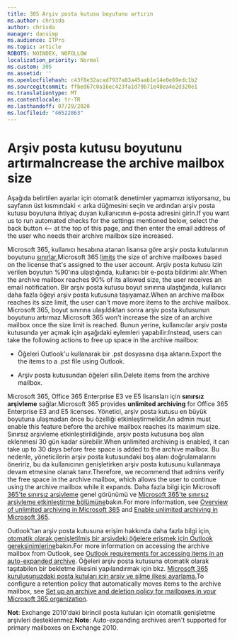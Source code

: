 ```yaml
---
title: 305 Arşiv posta kutusu boyutunu artırın
ms.author: chrisda
author: chrisda
manager: dansimp
ms.audience: ITPro
ms.topic: article
ROBOTS: NOINDEX, NOFOLLOW
localization_priority: Normal
ms.custom: 305
ms.assetid: ''
ms.openlocfilehash: c43f8e32acad7937a03a45aab1e14e0e69edc1b2
ms.sourcegitcommit: ffbed67c0a16ec423fa1d79b71e48ea4e2d320e1
ms.translationtype: MT
ms.contentlocale: tr-TR
ms.lasthandoff: 07/29/2020
ms.locfileid: "46522863"
---
```

# <a name="increase-the-archive-mailbox-size"></a><span data-ttu-id="b97e5-102">Arşiv posta kutusu boyutunu artırma</span><span class="sxs-lookup"><span data-stu-id="b97e5-102">Increase the archive mailbox size</span></span>


<span data-ttu-id="b97e5-103">Aşağıda belirtilen ayarlar için otomatik denetimler yapmamızı istiyorsanız, bu sayfanın üst kısmındaki < arka düğmesini seçin ve ardından arşiv posta kutusu boyutuna ihtiyaç duyan kullanıcının e-posta adresini girin.</span><span class="sxs-lookup"><span data-stu-id="b97e5-103">If you want us to run automated checks for the settings mentioned below, select the back button <-- at the top of this page, and then enter the email address of the user who needs their archive mailbox size increased.</span></span>

<span data-ttu-id="b97e5-104">Microsoft 365, kullanıcı hesabına atanan lisansa göre arşiv posta kutularının boyutunu [sınırlar.](https://docs.microsoft.com/office365/servicedescriptions/exchange-online-service-description/exchange-online-limits#mailbox-storage-limits)</span><span class="sxs-lookup"><span data-stu-id="b97e5-104">Microsoft 365 [limits](https://docs.microsoft.com/office365/servicedescriptions/exchange-online-service-description/exchange-online-limits#mailbox-storage-limits) the size of archive mailboxes based on the license that's assigned to the user account.</span></span> <span data-ttu-id="b97e5-105">Arşiv posta kutusu izin verilen boyutun %90'ına ulaştığında, kullanıcı bir e-posta bildirimi alır.</span><span class="sxs-lookup"><span data-stu-id="b97e5-105">When the archive mailbox reaches 90% of its allowed size, the user receives an email notification.</span></span> <span data-ttu-id="b97e5-106">Bir arşiv posta kutusu boyut sınırına ulaştığında, kullanıcı daha fazla öğeyi arşiv posta kutusuna taşıyamaz.</span><span class="sxs-lookup"><span data-stu-id="b97e5-106">When an archive mailbox reaches its size limit, the user can't move more items to the archive mailbox.</span></span> <span data-ttu-id="b97e5-107">Microsoft 365, boyut sınırına ulaşıldıktan sonra arşiv posta kutusunun boyutunu artırmaz.</span><span class="sxs-lookup"><span data-stu-id="b97e5-107">Microsoft 365 won't increase the size of an archive mailbox once the size limit is reached.</span></span> <span data-ttu-id="b97e5-108">Bunun yerine, kullanıcılar arşiv posta kutusunda yer açmak için aşağıdaki eylemleri yapabilir:</span><span class="sxs-lookup"><span data-stu-id="b97e5-108">Instead, users can take the following actions to free up space in the archive mailbox:</span></span>

- <span data-ttu-id="b97e5-109">Öğeleri Outlook'u kullanarak bir .pst dosyasına dışa aktarın.</span><span class="sxs-lookup"><span data-stu-id="b97e5-109">Export the the items to a .pst file using Outlook.</span></span>

- <span data-ttu-id="b97e5-110">Arşiv posta kutusundan öğeleri silin.</span><span class="sxs-lookup"><span data-stu-id="b97e5-110">Delete items from the archive mailbox.</span></span>

<span data-ttu-id="b97e5-111">Microsoft 365, Office 365 Enterprise E3 ve E5 lisansları için **sınırsız arşivleme** sağlar.</span><span class="sxs-lookup"><span data-stu-id="b97e5-111">Microsoft 365 provides **unlimited archiving** for Office 365 Enterprise E3 and E5 licenses.</span></span> <span data-ttu-id="b97e5-112">Yönetici, arşiv posta kutusu en büyük boyutuna ulaşmadan önce bu özelliği etkinleştirmelidir.</span><span class="sxs-lookup"><span data-stu-id="b97e5-112">An admin must enable this feature before the archive mailbox reaches its maximum size.</span></span> <span data-ttu-id="b97e5-113">Sınırsız arşivleme etkinleştirildiğinde, arşiv posta kutusuna boş alan eklenmesi 30 gün kadar sürebilir.</span><span class="sxs-lookup"><span data-stu-id="b97e5-113">When unlimited archiving is enabled, it can take up to 30 days before free space is added to the archive mailbox.</span></span> <span data-ttu-id="b97e5-114">Bu nedenle, yöneticilerin arşiv posta kutusundaki boş alanı doğrulamalarını öneririz, bu da kullanıcının genişletirken arşiv posta kutusunu kullanmaya devam etmesine olanak tanır.</span><span class="sxs-lookup"><span data-stu-id="b97e5-114">Therefore, we recommend that admins verify the free space in the archive mailbox, which allows the user to continue using the archive mailbox while it expands.</span></span> <span data-ttu-id="b97e5-115">Daha fazla bilgi için Microsoft [365'te sınırsız arşivleme](https://docs.microsoft.com/microsoft-365/compliance/unlimited-archiving) genel görünümü ve [Microsoft 365'te sınırsız arşivleme etkinleştirme bölümüne](https://docs.microsoft.com/microsoft-365/compliance/enable-unlimited-archiving)bakın.</span><span class="sxs-lookup"><span data-stu-id="b97e5-115">For more information, see [Overview of unlimited archiving in Microsoft 365](https://docs.microsoft.com/microsoft-365/compliance/unlimited-archiving) and [Enable unlimited archiving in Microsoft 365](https://docs.microsoft.com/microsoft-365/compliance/enable-unlimited-archiving).</span></span>

<span data-ttu-id="b97e5-116">Outlook'tan arşiv posta kutusuna erişim hakkında daha fazla bilgi için, [otomatik olarak genişletilmiş bir arşivdeki öğelere erişmek için Outlook gereksinimlerine](https://docs.microsoft.com/microsoft-365/compliance/unlimited-archiving#outlook-requirements-for-accessing-items-in-an-auto-expanded-archive)bakın.</span><span class="sxs-lookup"><span data-stu-id="b97e5-116">For more information on accessing the archive mailbox from Outlook, see [Outlook requirements for accessing items in an auto-expanded archive](https://docs.microsoft.com/microsoft-365/compliance/unlimited-archiving#outlook-requirements-for-accessing-items-in-an-auto-expanded-archive).</span></span> <span data-ttu-id="b97e5-117">Öğeleri arşiv posta kutusuna otomatik olarak taşıtabilen bir bekletme ilkesini yapılandırmak için bkz. [Microsoft 365 kuruluşunuzdaki posta kutuları için arşiv ve silme ilkesi ayarlama.](https://docs.microsoft.com/microsoft-365/compliance/set-up-an-archive-and-deletion-policy-for-mailboxes)</span><span class="sxs-lookup"><span data-stu-id="b97e5-117">To configure a retention policy that automatically moves items to the archive mailbox, see [Set up an archive and deletion policy for mailboxes in your Microsoft 365 organization](https://docs.microsoft.com/microsoft-365/compliance/set-up-an-archive-and-deletion-policy-for-mailboxes).</span></span>

<span data-ttu-id="b97e5-118">**Not**: Exchange 2010'daki birincil posta kutuları için otomatik genişletme arşivleri desteklenmez.</span><span class="sxs-lookup"><span data-stu-id="b97e5-118">**Note**: Auto-expanding archives aren't supported for primary mailboxes on Exchange 2010.</span></span>
